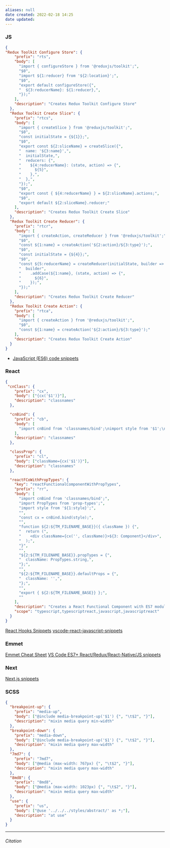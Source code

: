 ```yaml
---
aliases: null
date created: 2022-02-18 14:25
date updated:
---
```

### JS
```json
{
"Redux Toolkit Configure Store": {
    "prefix": "rts",
    "body": [
      "import { configureStore } from '@reduxjs/toolkit';",
      "$0",
      "import ${1:reducer} from '${2:location}';",
      "$0",
      "export default configureStore({",
      "  ${3:reducerName}: ${1:reducer},",
      "});"
    ],
    "description": "Creates Redux Toolkit Configure Store"
  },
  "Redux Toolkit Create Slice": {
    "prefix": "rtcs",
    "body": [
      "import { createSlice } from '@reduxjs/toolkit';",
      "$0",
      "const initialState = {${1}};",
      "$0",
      "export const ${2:sliceName} = createSlice({",
      "  name: '${3:name}',",
      "  initialState,",
      "  reducers: {",
      "    ${4:reducerName}: (state, action) => {",
      "      ${5}",
      "    },",
      "  },",
      "});",
      "$0",
      "export const { ${4:reducerName} } = ${2:sliceName}.actions;",
      "$0",
      "export default ${2:sliceName}.reducer;"
    ],
    "description": "Creates Redux Toolkit Create Slice"
  },
  "Redux Toolkit Create Reducer": {
    "prefix": "rtcr",
    "body": [
      "import { createAction, createReducer } from '@reduxjs/toolkit';",
      "$0",
      "const ${1:name} = createAction('${2:action}/${3:type}');",
      "$0",
      "const initialState = {${4}};",
      "$0",
      "const ${5:reducerName} = createReducer(initialState, builder => {",
      "  builder",
      "    .addCase(${1:name}, (state, action) => {",
      "      ${6}",
      "    });",
      "});"
    ],
    "description": "Creates Redux Toolkit Create Reducer"
  },
  "Redux Toolkit Create Action": {
    "prefix": "rtca",
    "body": [
      "import { createAction } from '@reduxjs/toolkit';",
      "$0",
      "const ${1:name} = createAction('${2:action}/${3:type}');"
    ],
    "description": "Creates Redux Toolkit Create Action"
  }
}

```
- [JavaScript (ES6) code snippets](https://marketplace.visualstudio.com/items?itemName=xabikos.JavaScriptSnippets)

### React
```json
{
 "cnClass": {
    "prefix": "cx",
    "body": ["{cx('$1')}"],
    "description": "classnames"
  },

  "cnBind": {
    "prefix": "cb",
    "body": [
      "import cnBind from 'classnames/bind';\nimport style from '$1';\n\nconst cx = cnBind.bind(style);"
    ],
    "description": "classnames"
  },

  "classProp": {
    "prefix": "cl",
    "body": ["className={cx('$1')}"],
    "description": "classnames"
  },

  "reactFCoWithPropTypes": {
    "key": "reactFunctionalComponentWithPropTypes",
    "prefix": "rr",
    "body": [
      "import cnBind from 'classnames/bind';",
      "import PropTypes from 'prop-types';",
      "import style from '${1:style}';",
      "",
      "const cx = cnBind.bind(style);",
      "",
      "function ${2:${TM_FILENAME_BASE}}({ className }) {",
      "  return (",
      "    <div className={cx('', className)}>${3: Component}</div>",
      "  );",
      "}",
      "",
      "${2:${TM_FILENAME_BASE}}.propTypes = {",
      "  className: PropTypes.string,",
      "};",
      "",
      "${2:${TM_FILENAME_BASE}}.defaultProps = {",
      "  className: '',",
      "};",
      "",
      "export { ${2:${TM_FILENAME_BASE}} };",
      ""
    ],
    "description": "Creates a React Functional Component with ES7 module system with PropTypes",
    "scope": "typescript,typescriptreact,javascript,javascriptreact"
  }
}


```

[React Hooks Snippets](https://marketplace.visualstudio.com/items?itemName=AlDuncanson.react-hooks-snippets)
[vscode-react-javascript-snippets](https://github.com/dsznajder/vscode-react-javascript-snippets)
### Emmet

[Emmet Cheat Sheet](https://docs.emmet.io/cheat-sheet/)
[VS Code ES7+ React/Redux/React-Native/JS snippets](https://marketplace.visualstudio.com/items?itemName=dsznajder.es7-react-js-snippets)

### Next 
[Next.js snippets](https://marketplace.visualstudio.com/items?itemName=PulkitGangwar.nextjs-snippets)

### SCSS

```json
{
  "breakpoint-up": {
    "prefix": "media-up",
    "body": ["@include media-breakpoint-up('$1') {", "\t$2", "}"],
    "description": "mixin media query min-width"
  },
  "breakpoint-down": {
    "prefix": "media-down",
    "body": ["@include media-breakpoint-up('$1') {", "\t$2", "}"],
    "description": "mixin media query max-width"
  },
  "7md7": {
    "prefix": "7md7",
    "body": ["@media (max-width: 767px) {", "\t$2", "}"],
    "description": "mixin media query max-width"
  },
  "8md8": {
    "prefix": "8md8",
    "body": ["@media (max-width: 1023px) {", "\t$2", "}"],
    "description": "mixin media query max-width"
  },
  "use": {
    "prefix": "us",
    "body": ["@use '../../../styles/abstract/' as *;"],
    "description": "at use"
  }
}


```

---

###### Citation

